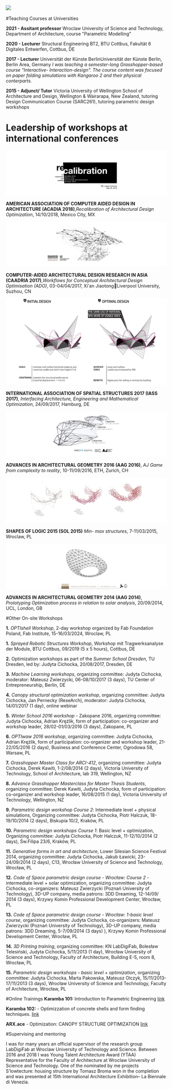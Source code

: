 
![](./assets/graphics-master-areas.png)


#Teaching Courses at Universities

**2021 - Assitant professor**
Wroclaw University of Science and Technology,
Department of Architecture, course "Parametric Modelling"

**2020 - Lecturer**
Structural Engineering BT2, BTU Cottbus, Fakultät 6 Digitales Entwerfen, Cottbus, DE

**2017 - Lecturer**
Universität der Künste BerlinUniversität der Künste Berlin, Berlin Area, Germany
*I was teaching a semester-long Grasshopper-based course "Interactive- Interaction-design". The course content was focused on paper folding simulations with Kangaroo 2 and their physical conterparts.*

**2015 - Adjunct/ Tutor**
Victoria University of Wellington
School of Architecture and Design, Wellington & Wairarapa, New Zealand, tutoring Design Communication Course (SARC261), tutoring parametric design workshops


# Leadership of workshops at international conferences
![](../../assets/science/jmc.png)

**AMERICAN ASSOCIATION OF COMPUTER AIDED DESIGN IN ARCHITECTURE (ACADIA 2018)**,*Recalibration of Architectural Design Optimization*, 14/10/2018, Mexico City, MX

![](../../assets/science/jmc2.png)

**COMPUTER-AIDED ARCHITECTURAL DESIGN RESEARCH IN ASIA (CAADRIA 2017)**,*Workflows for Conceptual Architectural Design Optimisation (ADO)*, 03-04/04/2017, Xi'an JiaotongLiverpool University, Suzhou, CN


![](../../assets/science/IASS2017b.png)

**INTERNATIONAL ASSOCIATION OF SPATIAL STRUCTURES 2017 (IASS 2017)**, *Interfacing Architecture, Engineering and Mathematical Optimization*, 24/09/2017, Hamburg, DE


![](../../assets/science/jmc4.png)

**ADVANCES IN ARCHITECTURAL GEOMETRY 2016 (AAG 2016)**, *AJ Game from complexity to reality*, 10-11/09/2016, ETH, Zurich, CH


![](../../assets/science/jmc5.png)

**SHAPES OF LOGIC 2015 (SOL 2015)**
*Min- max structures*, 7-11/03/2015, Wroclaw, PL

![](../../assets/science/jmc6.png)

**ADVANCES IN ARCHITECTURAL GEOMETRY 2014 (AAG 2014)**, *Prototyping Optimization process in relation to solar analysis*, 20/09/2014, UCL, London, GB

#Other On-site Workshops

**1.**  *OPTIshell Workshop*, 2-day workshop organized by Fab Foundation Poland, Fab Institute, 15-16/03/2024, Wroclaw, PL

**1.**  *Sprayed Robotic Structures Workshop*, Workshop mit Tragwerksanalyse der Module, BTU Cottbus, 09/2019 (5 x 5 hours), Cottbus, DE

**2.** Optimization workshops as part of the *Summer School Dresden*, TU Dresden, led by: Judyta Cichocka, 20/08/2017, Dresden, DE

**3.** *Machine Learning workshops*, organizing committee: Judyta Cichocka, moderator: Mateusz Zwierzycki, 06-08/10/2017 (3 days), TU Center of Entrepreneurship, Berlin, DE

**4.** *Canopy structural optimization workshop*, organizing committee: Judyta Cichocka, Jan Pernecky (ReseArch), moderator: Judyta Cichocka, 14/01/2017 (1 day), online webinar

**5.** *Winter School 2016 workshop* - Zakopane 2016, organizing committee: Judyta Cichocka, Adrian Krężlik, form of participation: co-organizer and workshop leader, 28/02-01/03/2016 (3 days), Zakopane, PL

**6.** *OPTIwaw 2016 workshop*, organizing committee: Judyta Cichocka, Adrian Krężlik, form of participation: co-organizer and workshop leader, 21-22/05/2016 (2 days), Business and Conference Center, Ogrodowa 58, Warsaw, PL

**7.** *Grasshopper Master Class for ARCI-412*, organizing committee: Judyta Cichocka, Derek Kawiti, 1-2/08/2014 (2 days), Victoria University of Technology, School of Architecture, lab 319, Wellington, NZ

**8.** *Advance Grasshopper Masterclass for Master Thesis Students*, organizing committee: Derek Kawiti, Judyta Cichocka, form of participation: co-organizer and workshop leader, 16/08/2015 (1 day), Victoria University of Technology, Wellington, NZ

**9.** *Parametric design workshop Course 2*: Intermediate level + physical simulations, Organizing committee: Judyta Cichocka, Piotr Halczuk, 18-19/10/2014 (2 days), Biskupia 10/2, Kraków, PL

**10.** *Parametric design workshops Course 1*: Basic level + optimization, Organizing committee: Judyta Cichocka, Piotr Halczuk, 11-12/10/2014 (2 days), Św.Filipa 23/6, Kraków, PL

**11.** *Generative forms in art and architecture*, Lower Silesian Science Festival 2014, organizing committee: Judyta Cichocka, Jakub Ławicki, 23-24/09/2014 (2 days), C13, Wrocław University of Science and Technology, Wrocław, PL

**12.** *Code of Space parametric design course - Wrocław: Course 2* - intermediate level + solar optimization, organizing committee: Judyta Cichocka, co-organizers: Mateusz Zwierzycki (Poznań University of Technology), 3D-UP company, media patrons: 3DD Dreaming, 12-14/09/ 2014 (3 days), Krzywy Komin Professional Development Center, Wrocław, PL

**13.** *Code of Space parametric design course - Wrocław: 1-basic level course*, organizing committee: Judyta Cichocka, co-organizers: Mateusz Zwierzycki (Poznań University of Technology), 3D-UP company, media patrons: 3DD Dreaming, 5-7/09/2014 (3 days) ), Krzywy Komin Professional Development Center, Wrocław, PL

**14.** *3D Printing training*, organizing committee: KN LabDigiFab, Bolesław Telesiński, Judyta Cichocka, 5/11/2013 (1 day), Wrocław University of Science and Technology, Faculty of Architecture, Building E-5, room 8, Wrocław, PL

**15.** *Parametric design workshops - basic level + optimization*, organizing committee: Judyta Cichocka, Marta Pakowska, Mateusz Olczyk, 15/11/2013-17/11/2013 (3 days), Wrocław University of Science and Technology, Faculty of Architecture, Wrocław, PL

#Online Trainings
**Karamba 101:** Introduction to Parametric Engineering
[link](https://www.thinkparametric.com/courses/karamba-101-introduction-to-parametric-engineering)

**Karamba 102:** - Optimizzation of concrete shells and form finding techniques.
[link](https://www.thinkparametric.com/courses/karamba-102)

**ARX.ace** - Optimization: CANOPY STRUCTURE OPTIMIZATION [link](https://arxace.com/courses/optimization-canopy-structure-optimization/)


#Supervising and mentoring

I was for many years an official supervisor of the research group LabDigiFab at Wroclaw University of Technology and Science. Between 2016 and 2018 I was Young Talent Architecture Award (YTAA) Representative for the Faculty of Architecture at Wroclaw University of Science and Technology. One of the nominated by me projects S’lowtecture: housing structure by Tomasz Broma won in the completion and was presented at 15th International Architecture Exhibition– La Biennale di Venezia.

